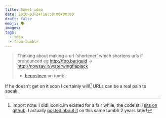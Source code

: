 ```yaml
---
title: Sweet idea
date: 2010-03-24T16:50:00+00:00
draft: false
emoji: 🗣️
images:
tags:
  - idea
  - from-tumblr
---
```


> Thinking about making a url-‘shortener’ which shortens urls if pronounced eg http://foo.bar/guid -> http://nowsay.it/waterwingflapjack
>
> - [benosteen](https://www.tumblr.com/benosteen/465782940) on tumblr

If he doesn't get on it soon I certainly will![^1] URLs can be a real pain to speak.

[^1]: Import note: I did! iconic.im existed for a fair while, the code still [sits on github](https://github.com/jphastings/iconic). I actually [posted about it](/posts/speakable-web-links) on this same tumblr 2 years later!
